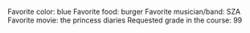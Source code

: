 Favorite color: blue
Favorite food: burger
Favorite musician/band: SZA
Favorite movie: the princess diaries
Requested grade in the course: 99
